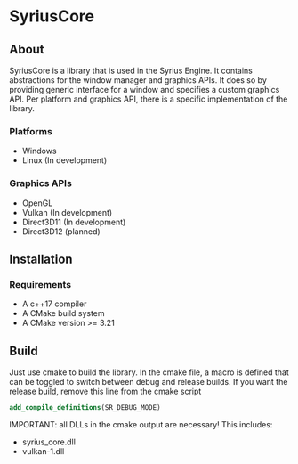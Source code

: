 # SyriusCore
## About
SyriusCore is a library that is used in the Syrius Engine. It contains abstractions for the window manager and graphics
APIs. It does so by providing generic interface for a window and specifies a custom graphics API. Per platform and 
graphics API, there is a specific implementation of the library.

### Platforms
* Windows
* Linux (In development)

### Graphics APIs
* OpenGL
* Vulkan (In development)
* Direct3D11 (In development)
* Direct3D12 (planned)

## Installation
### Requirements
* A c++17 compiler
* A CMake build system
* A CMake version >= 3.21

## Build
Just use cmake to build the library. In the cmake file, a macro is defined that can be toggled to switch between
debug and release builds. If you want the release build, remove this line from the cmake script
```cmake
add_compile_definitions(SR_DEBUG_MODE)
```
IMPORTANT: all DLLs in the cmake output are necessary! This includes:
* syrius_core.dll
* vulkan-1.dll
